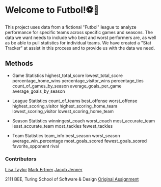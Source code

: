 # Welcome to Futbol!⚽️🏒

This project uses data from a fictional "Futbol" league to analyze performance for specific teams across specific games and seasons. The data we want needs to include who best and worst performers are, as well as be able to pull statistics for individual teams. We have created a "Stat Tracker" at assist in this process and to provide us with the data we need.

## Methods

* Game Statistics
highest_total_score
lowest_total_score
percentage_home_wins
percentage_visitor_wins
percentage_ties
count_of_games_by_season
average_goals_per_game
average_goals_by_season

* League Statistics
count_of_teams
best_offense
worst_offense
highest_scoring_visitor
highest_scoring_home_team
lowest_scoring_visitor
lowest_scoring_home_team

* Season Statistics
winningest_coach
worst_coach
most_accurate_team
least_accurate_team
most_tackles
fewest_tackles

* Team Statistics
team_info
best_season
worst_season
average_win_percentage
most_goals_scored
fewest_goals_scored
favorite_opponent
rival


### Contributors

[Lisa Taylor](https://github.com/lisataylor5472)
[Mark Ertmer](https://github.com/markertmer)
[Jacob Jenner](https://github.com/jennerj)

2111 BEE, Turing School of Software & Design
[Original Assignment](https://backend.turing.edu/module1/projects/futbol/index)

